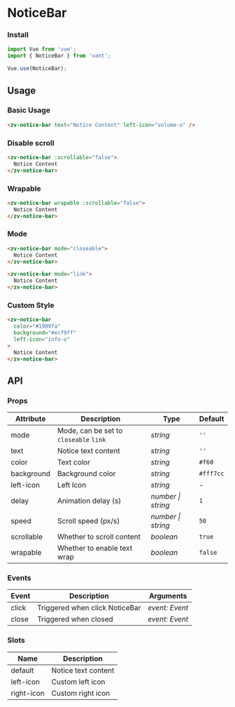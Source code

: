 # NoticeBar

### Install

```js
import Vue from 'vue';
import { NoticeBar } from 'vant';

Vue.use(NoticeBar);
```

## Usage

### Basic Usage

```html
<zv-notice-bar text="Notice Content" left-icon="volume-o" />
```

### Disable scroll

```html
<zv-notice-bar :scrollable="false">
  Notice Content
</zv-notice-bar>
```

### Wrapable

```html
<zv-notice-bar wrapable :scrollable="false">
  Notice Content
</zv-notice-bar>
```

### Mode

```html
<zv-notice-bar mode="closeable">
  Notice Content
</zv-notice-bar>

<zv-notice-bar mode="link">
  Notice Content
</zv-notice-bar>
```

### Custom Style

```html
<zv-notice-bar
  color="#1989fa"
  background="#ecf9ff"
  left-icon="info-o"
>
  Notice Content
</zv-notice-bar>
```

## API

### Props

| Attribute | Description | Type | Default |
|------|------|------|------|
| mode | Mode, can be set to `closeable` `link` | *string* | `''` |
| text | Notice text content | *string* | `''` | - |
| color | Text color | *string* | `#f60` |
| background | Background color | *string* | `#fff7cc` |
| left-icon | Left Icon | *string* | - |
| delay | Animation delay (s) | *number \| string* | `1` |
| speed | Scroll speed (px/s) | *number \| string* | `50` |
| scrollable | Whether to scroll content | *boolean* | `true` |
| wrapable | Whether to enable text wrap | *boolean* | `false` | - |

### Events

| Event | Description | Arguments |
|------|------|------|
| click | Triggered when click NoticeBar | *event: Event* |
| close | Triggered when closed | *event: Event* |

### Slots

| Name | Description |
|------|------|
| default | Notice text content |
| left-icon | Custom left icon |
| right-icon | Custom right icon |
